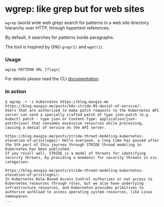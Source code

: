 # wgrep: like grep but for web sites

`wgrep` (world wide web grep) search for patterns in a web site directory hierarchy over HTTP, through hypertext references.

By default, it searches for patterns inside paragraphs.

The tool is inspired by GNU `grep(1)` and `wget(1)`.

### Usage

```
wgrep PATTERN URL [flags]
```

For details please read the CLI [documentation](./docs/wgrep.md).

### In action

```shell
$ wgrep -r -i kubernetes https://blog.maxgio.me
https://blog.maxgio.me/posts/k8s-stride-05-denial-of-service/:
Users that are authorized to make patch requests to the Kubernetes API server can send a specially crafted patch of type json-patch (e.g. kubectl patch - type json or Content-Type: application/json-patch+json) that consumes excessive resources while processing, causing a denial of service on the API server.

https://blog.maxgio.me/posts/stride-threat-modeling-kubernetes-elevation-of-privileges/: Hello everyone, a long time has passed after the 5th part of this journey through STRIDE thread modeling in Kubernetes has been published.
If you recall well, STRIDE is a model of threats for identifying security threats, by providing a mnemonic for security threats in six categories:

https://blog.maxgio.me/posts/stride-threat-modeling-kubernetes-elevation-of-privileges/:
In Kubernetes Role-Based Access Control authorizes or not access to Kubernetes resources through roles, but we also have underlying infrastructure resources, and Kubernetes provides primitives to authorize workload to access operating system resources, like Linux namespaces.
...
```
